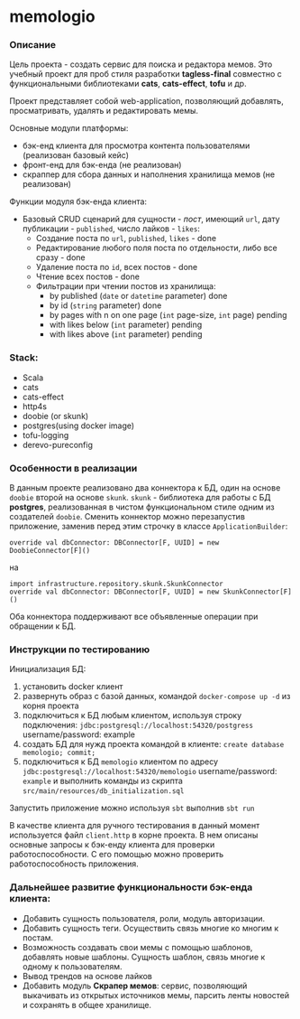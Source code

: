 # memologio

### Описание

Цель проекта - создать сервис для поиска и редактора мемов. 
Это учебный проект для проб стиля разработки **tagless-final** совместно с функциональными библиотеками **cats**, **cats-effect**, **tofu** и др.

Проект представляет собой web-application, позволяющий добавлять, просматривать, удалять и редактировать мемы.

Основные модули платформы:
- бэк-енд клиента для просмотра контента пользователями (реализован базовый кейс)
- фронт-енд для бэк-енда (не реализован)
- скраппер для сбора данных и наполнения хранилища мемов (не реализован)

Функции модуля бэк-енда клиента:
- Базовый CRUD сценарий для сущности - *пост*, имеющий `url`, дату публикации - `published`, число лайков - `likes`:
    - Создание поста по `url`, `published`, `likes` - done
    - Редактирование любого поля поста по отдельности, либо все сразу - done
    - Удаление поста по `id`, всех постов - done
    - Чтение всех постов - done
    - Фильтрации при чтении постов из хранилища:
        - by published (`date` or `datetime` parameter) done
        - by id (`string` parameter) done
        - by pages with n on one page (`int` page-size, `int` page) pending
        - with likes below (`int` parameter) pending
        - with likes above (`int` parameter) pending
     
### Stack:
 - Scala
 - cats
 - cats-effect
 - http4s
 - doobie (or skunk)
 - postgres(using docker image)
 - tofu-logging
 - derevo-pureconfig
 

### Особенности в реализации
В данным проекте реализовано два коннектора к БД, один на основе `doobie` второй на основе `skunk`.
`skunk` - библиотека для работы с БД **postgres**, реализованная в чистом функциональном стиле одним из создателей `doobie`.
Сменить коннектор можно перезапустив приложение, заменив перед этим строчку в классе `ApplicationBuilder`:

`override val dbConnector: DBConnector[F, UUID] = new DoobieConnector[F]()` 

на
```
import infrastructure.repository.skunk.SkunkConnector
override val dbConnector: DBConnector[F, UUID] = new SkunkConnector[F]()
```
Оба коннектора поддерживают все объявленные операции при обращении к БД.

### Инструкции по тестированию

Инициализация БД:
  1. установить docker клиент
  2. развернуть образ с базой данных, командой `docker-compose up -d` из корня проекта
  3. подключиться к БД любым клиентом, используя строку подключения: `jdbc:postgresql://localhost:54320/postgress`  username/password: example
  4. создать БД для нужд проекта командой в клиенте: `create database memologio; commit;`
  5. подключиться к БД `memologio` клиентом по адресу `jdbc:postgresql://localhost:54320/memologio` username/password: `example` и выполнить команды из скрипта `src/main/resources/db_initialization.sql`

Запустить приложение можно используя `sbt` выполнив `sbt run`

В качестве клиента для ручного тестирования в данный момент используется файл `client.http` в корне проекта.
В нем описаны основные запросы к бэк-енду клиента для проверки работоспособности. С его помощью можно проверить работоспособность приложения.


### Дальнейшее развитие функциональности бэк-енда клиента:
- Добавить сущность пользователя, роли, модуль авторизации.
- Добавить сущность теги. Осуществить связь многие ко многим к постам.
- Возможность создавать свои мемы с помощью шаблонов, добавлять новые шаблоны. Сущность шаблон, связь многие к одному к пользователям.
- Вывод трендов на основе лайков
- Добавить модуль **Скрапер мемов**: сервис, позволяющий выкачивать из открытых источников мемы, парсить ленты новостей и сохранять в общее хранилище.
